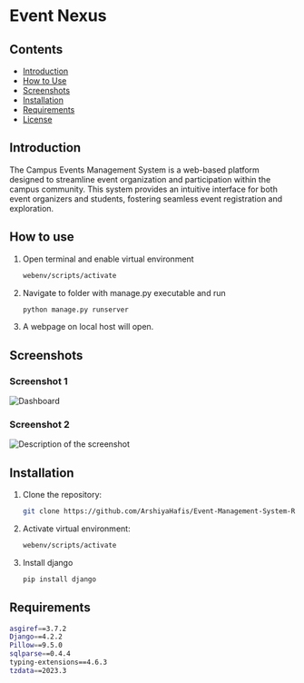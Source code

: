 # Event Nexus

## Contents
- [Introduction](#introduction)
- [How to Use](#how-to-use)
- [Screenshots](#screenshots)
- [Installation](#installation)
- [Requirements](#requirements)
- [License](#license)

## Introduction
The Campus Events Management System is a web-based platform designed to streamline event organization and participation within the campus community. This system provides an intuitive interface for both event organizers and students, fostering seamless event registration and exploration.

## How to use
1. Open terminal and enable virtual environment

   ```bash
   webenv/scripts/activate

2. Navigate to folder with manage.py executable and run

    ```bash
    python manage.py runserver
3. A webpage on local host will open.

## Screenshots

### Screenshot 1
![Dashboard](/images/dashboard.png)

### Screenshot 2
![Description of the screenshot](path/to/screenshot2.png)


## Installation
1. Clone the repository:

   ```bash
   git clone https://github.com/ArshiyaHafis/Event-Management-System-Ragam.git

2. Activate virtual environment:

    ```bash
    webenv/scripts/activate

3. Install django
   ```bash
   pip install django

## Requirements
   ```bash
   asgiref==3.7.2
   Django==4.2.2
   Pillow==9.5.0
   sqlparse==0.4.4
   typing-extensions==4.6.3
   tzdata==2023.3
